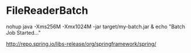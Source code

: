 # FileReaderBatch
nohup java -Xms256M -Xmx1024M -jar target/my-batch.jar & echo "Batch Job Started..."

http://repo.spring.io/libs-release/org/springframework/spring/
